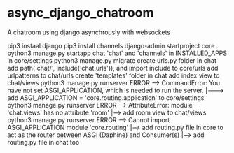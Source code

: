 # async_django_chatroom
A chatroom using django asynchrously with websockets

pip3 instaal django
pip3 install channels
django-admin startproject core .
python3 manage.py startapp chat
'chat' and 'channels' in INSTALLED_APPS in core/settings
python3 manage.py migrate
create urls.py folder in chat
add path('chat/', include('chat.urls')), and import include to core/urls
add urlpatterns to chat/urls
create 'templates' folder in chat
add index view to chat/views
python3 manage.py runserver 
ERROR --> CommandError: You have not set ASGI_APPLICATION, which is needed to run the server.
|---> add ASGI_APPLICATION = 'core.routing.application' to core/settings
python3 manage.py runserver
ERROR --> AttributeError: module 'chat.views' has no attribute 'room'
|--> add room view to chat/views
python3 manage.py runserver
ERROR -->  Cannot import ASGI_APPLICATION module 'core.routing'
|--> add routing.py file in core to act as the router between ASGI (Daphine) and Consumer(s)
|--> add routing.py file in chat too